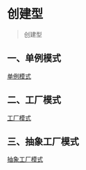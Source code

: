 # 创建型
> 创建型

## 一、单例模式
[单例模式](./docs/design_mode/创建型/单例模式.md)
## 二、工厂模式
[工厂模式](./docs/design_mode/创建型/工厂模式.md)
## 三、抽象工厂模式
[抽象工厂模式](./docs/design_mode/创建型/抽象工厂模式.md)